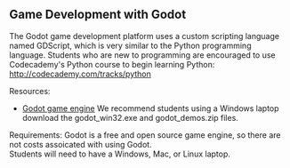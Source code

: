 ## Game Development with Godot

The Godot game development platform uses a custom scripting language named GDScript, which is very similar to the Python programming language.  Students who are new to programming are encouraged to use Codecademy's Python course to begin learning Python: <http://codecademy.com/tracks/python>

Resources:
* [Godot game engine](http://www.godotengine.org/)
    We recommend students using a Windows laptop download the godot_win32.exe and godot_demos.zip files.

Requirements:
Godot is a free and open source game engine, so there are not costs assoicated with using Godot.  
Students will need to have a Windows, Mac, or Linux laptop.
